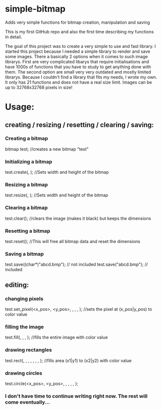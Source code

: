 # simple-bitmap
Adds very simple functions for bitmap creation, manipulation and saving

This is my first GitHub repo and also the first time describing my functions in detail. 

The goal of this project was to create a very simple to use and fast library. I started this project because I needed a simple library to render and save some images. There a basically 2 options when it comes to such image librarys. First are very complicated libarys that require initialisations and have 1000s of functions that you have to study to get anything done with them. The second option are small very very outdated and mostly limited librarys.
Because I couldn't find a library that fits my needs, I wrote my own. It only has 21 functions and does not have a real size limit. Images can be up to 32768x32768 pixels in size!

# Usage:

## creating / resizing / resetting / clearing / saving:

### Creating a bitmap

bitmap test;          //creates a new bitmap "test"


### Initializing a bitmap

test.create(<width>, <height>);          //Sets width and height of the bitmap


### Resizing a bitmap

test.resize(<width>, <height>);   //Sets width and height of the bitmap
  
### Clearing a bitmap
  
test.clear();   //clears the image (makes it black) but keeps the dimensions
  
### Resetting a bitmap
  
test.reset();   //This will free all bitmap data and reset the dimensions
  
### Saving a bitmap
  
test.save((char*)"abcd.bmp");   //<string> not included
test.save("abcd.bmp");          //<string> included
  

## editing:

### changing pixels
  
test.set_pixel(<x_pos>, <y_pos>, <red>, <green>, <blue>, <alpha>);    //sets the pixel at (x_pos|y_pos) to color value
  
### filling the image
  
test.fill(<red>, <green>, <blue>, <alpha>);     //fills the entire image with color value
  
### drawing rectangles
  
test.rect(<x1>, <y1>, <x2>, <y2>, <red>, <green>, <blue>, <alpha>);     //fills area (x1|y1) to (x2|y2) with color value
  
### drawing circles
  
test.circle(<x_pos>, <y_pos>, <radius>, <red>, <green>, <blue>, <alpha>);

  
### I don't have time to continue writing right now. The rest will come eventually...
